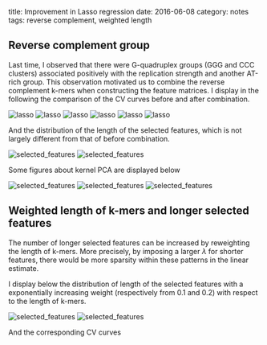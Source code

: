 title: Improvement in Lasso regression
date: 2016-06-08
category: notes
tags: reverse complement, weighted length

## Reverse complement group

Last time, I observed that there were G-quadruplex groups (GGG and CCC clusters) associated positively with the replication strength and another AT-rich group. This observation motivated us to combine the reverse complement k-mers when constructing the feature matrices. I display in the following the comparison of the CV curves before and after combination.

![lasso]({filename}/images/lasso/intercept/logY_concatenate_filter1000/rc/active_set/lasso_10.png)
![lasso]({filename}/images/lasso/intercept/logY_concatenate_filter1000/rc/active_set/lasso_11.png)
![lasso]({filename}/images/lasso/intercept/logY_concatenate_filter1000/rc/active_set/lasso_12.png)
![lasso]({filename}/images/lasso/intercept/logY_concatenate_filter1000/rc/active_set/lasso_13.png)
![lasso]({filename}/images/lasso/intercept/logY_concatenate_filter1000/rc/active_set/lasso_14.png)
![lasso]({filename}/images/lasso/intercept/logY_concatenate_filter1000/rc/active_set/lasso_15.png)

And the distribution of the length of the selected features, which is not largely different from that of before combination.

![selected_features]({filename}/images/selected_features/intercept/logY_concatenate_filter1000/log_entropy/histo_15_rc.png)
![selected_features]({filename}/images/selected_features/intercept/logY_concatenate_filter1000/log_entropy/weight_15_rc.png)

Some figures about kernel PCA are displayed below

![selected_features]({filename}/images/selected_features/intercept/logY_concatenate_filter1000/log_entropy/pca/PCA_kernel_3_rc.png)
![selected_features]({filename}/images/selected_features/intercept/logY_concatenate_filter1000/log_entropy/pca/PCA_kernel_3_rc(bis).png)
![selected_features]({filename}/images/selected_features/intercept/logY_concatenate_filter1000/log_entropy/pca/PCA_kernel_3_rc(bis2).png)

## Weighted length of k-mers and longer selected features

The number of longer selected features can be increased by reweighting the length of k-mers. More precisely, by imposing a larger $\lambda$ for shorter features, there would be more sparsity within these patterns in the linear estimate.

I display below the distribution of length of the selected features with a exponentially increasing weight (respectively from 0.1 and 0.2) with respect to the length of k-mers.

![selected_features]({filename}/images/selected_features/intercept/logY_concatenate_filter1000/log_entropy/histo_15_rc_w.png)
![selected_features]({filename}/images/selected_features/intercept/logY_concatenate_filter1000/log_entropy/histo_15_rc_w2.png)

And the corresponding CV curves
